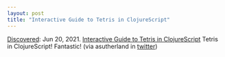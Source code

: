 ```yaml
---
layout: post
title: "Interactive Guide to Tetris in ClojureScript"
---
```

[Discovered](http://rolandtanglao.com/2020/07/29/p1-blogthis-checkvist-list-links-to-blog/): Jun 20, 2021. [Interactive Guide to Tetris in ClojureScript](https://github.com/shaunlebron/t3tr0s-slides) Tetris in ClojureScript! Fantastic!  (via asutherland in [twitter](https://twitter.com/lemonodor/status/1404476386744492035))
